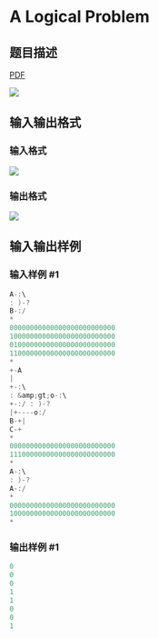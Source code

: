 # A Logical Problem

## 题目描述

[problemUrl]: https://uva.onlinejudge.org/index.php?option=com_onlinejudge&Itemid=8&category=9&page=show_problem&problem=679

[PDF](https://uva.onlinejudge.org/external/7/p738.pdf)

![](https://cdn.luogu.com.cn/upload/vjudge_pic/UVA738/3c68311891a50c3dee6d7024b553768cb62940b4.png)

## 输入输出格式

### 输入格式

![](https://cdn.luogu.com.cn/upload/vjudge_pic/UVA738/63f2a04c453e5eff1d3d84b30ddded530942e909.png)

### 输出格式

![](https://cdn.luogu.com.cn/upload/vjudge_pic/UVA738/a6d93893fd5c2271e649c9d3f8e30ebcc787975f.png)

## 输入输出样例

### 输入样例 #1

```cpp
A-:\
: )-?
B-:/
*
00000000000000000000000000
10000000000000000000000000
01000000000000000000000000
11000000000000000000000000
*
+-A
|
+-:\
: &amp;gt;o-:\
+-:/ : )-?
|+----o:/
B-+|
C-+
*
00000000000000000000000000
11100000000000000000000000
*
A-:\
: )-?
A-:/
*
00000000000000000000000000
10000000000000000000000000
*
```


### 输出样例 #1

```cpp
0
0
0
1
1
0
0
1
```


